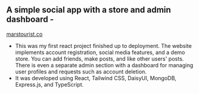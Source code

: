 ## A simple social app with a store and admin dashboard - 

[marstourist.co](https://www.marstourist.co)

- This was my first react project finished up to deployment. The website implements account registration, social media features, and a demo store. You can add friends, make posts, and like other users' posts. There is even a separate admin section with a dashboard for managing user profiles and requests such as account deletion. 
- It was developed using React, Tailwind CSS, DaisyUI, MongoDB, Express.js, and TypeScript.
